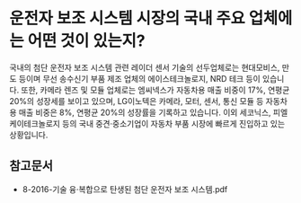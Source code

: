 # 운전자 보조 시스템 시장의 국내 주요 업체에는 어떤 것이 있는지?
국내의 첨단 운전자 보조 시스템 관련 레이더 센서 기술의 선두업체로는 현대모비스, 만도 등이며 무선 송수신기 부품 제조 업체의 에이스테크놀로지, NRD 테크 등이 있습니다. 
또한, 카메라 렌즈 및 모듈 업체로는 엠씨넥스가 자동차용 매출 비중이 17%, 연평균 20%의 성장세를 보이고 있으며, LG이노텍은 카메라, 모터, 센서, 통신 모듈 등 자동차용 매출 비중은 8%, 연평균 20%의 성장률을 기록하고 있습니다. 
이외 세코닉스, 피엘케이테크놀로지 등의 국내 중견·중소기업이 자동차 부품 시장에 빠르게 진입하고 있는 상황입니다.


## 참고문서
- 8-2016-기술 융·복합으로 탄생된 첨단 운전자 보조 시스템.pdf